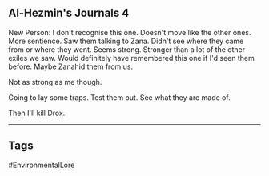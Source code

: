 ## Al-Hezmin's Journals 4
New Person: I don't recognise this one. Doesn't move like the other ones. More sentience. Saw them talking to Zana. Didn't see where they came from or where they went. Seems strong. Stronger than a lot of the other exiles we saw. Would definitely have remembered this one if I'd seen them before. Maybe Zanahid them from us.

Not as strong as me though.

Going to lay some traps. Test them out. See what they are made of.

Then I'll kill Drox.

---
## Tags
#EnvironmentalLore 